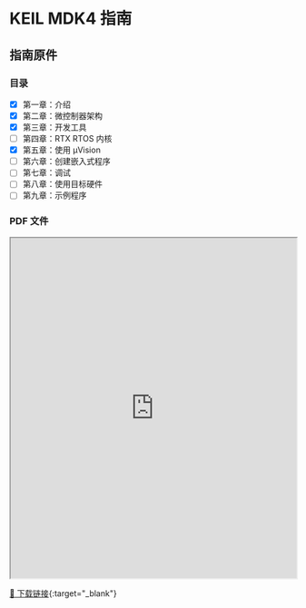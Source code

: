 # KEIL MDK4 指南


## 指南原件

### 目录

- [x] 第一章：介绍
- [x] 第二章：微控制器架构
- [x] 第三章：开发工具
- [ ] 第四章：RTX RTOS 内核
- [x] 第五章：使用 µVision
- [ ] 第六章：创建嵌入式程序
- [ ] 第七章：调试
- [ ] 第八章：使用目标硬件
- [ ] 第九章：示例程序

### PDF 文件

<iframe src="https://www.keil.com/product/brochures/uv4.pdf" width="100%" height="600px"></iframe>

[📄 下载链接](https://www.keil.com/product/brochures/uv4.pdf){:target="_blank"}